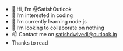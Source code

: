 - 👋 Hi, I’m @SatishOutlook
- 👀 I’m interested in coding
- 🌱 I’m currently learning node.js
- 💞️ I’m looking to collaborate on nothing
- 📫 Contact me on satishdwivedi@outlook.in
- Thanks to read

<!---
SatishOutlook/SatishOutlook is a ✨ special ✨ repository because its `README.md` (this file) appears on your GitHub profile.
You can click the Preview link to take a look at your changes.
--->

